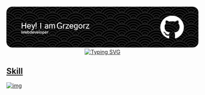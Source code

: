 <p align="center">
    <img src="./github-header-image.png"/>
    <a href="https://git.io/typing-svg"><img src="https://readme-typing-svg.demolab.com?font=Poppins&weight=700&size=33&pause=1000&color=F71111&vCenter=true&width=435&lines=!!!++Hello+World++!!!" alt="Typing SVG" />
</p>

## Skill 
![img](https://skillicons.dev/icons?i=git,github,netlify,visualstudio,vscode,postman,html,css,sass,bootstrap,tailwind,javascript,webpack,react,cs)

